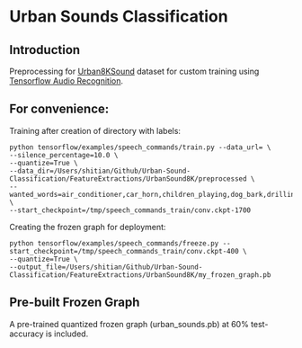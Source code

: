 # Urban Sounds Classification

## Introduction
Preprocessing for [Urban8KSound](https://urbansounddataset.weebly.com/urbansound8k.html) dataset for custom training using [Tensorflow Audio Recognition](https://www.tensorflow.org/tutorials/sequences/audio_recognition#running_the_model_in_an_android_app).

## For convenience:

Training after creation of directory with labels:
```
python tensorflow/examples/speech_commands/train.py --data_url= \
--silence_percentage=10.0 \
--quantize=True \
--data_dir=/Users/shitian/Github/Urban-Sound-Classification/FeatureExtractions/UrbanSound8K/preprocessed \
--wanted_words=air_conditioner,car_horn,children_playing,dog_bark,drilling,engine_idling,gun_shot,jackhammer,siren,street_music \
--start_checkpoint=/tmp/speech_commands_train/conv.ckpt-1700
```

Creating the frozen graph for deployment:
```
python tensorflow/examples/speech_commands/freeze.py --start_checkpoint=/tmp/speech_commands_train/conv.ckpt-400 \
--quantize=True \
--output_file=/Users/shitian/Github/Urban-Sound-Classification/FeatureExtractions/UrbanSound8K/my_frozen_graph.pb
```

## Pre-built Frozen Graph
A pre-trained quantized frozen graph (urban_sounds.pb) at 60% test-accuracy is included.
